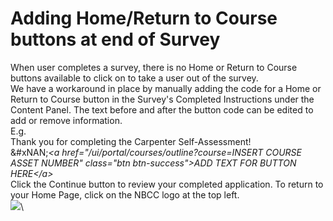 # Adding Home/Return to Course buttons at end of Survey

When user completes a survey, there is no Home or Return to Course buttons available to click on to take a user out of the survey.\
We have a workaround in place by manually  adding the code for a Home or Return to Course button in the Survey's Completed Instructions under the Content Panel. The text before and after the button code can be edited to add or remove information. \
E.g.\
Thank you for completing the Carpenter Self-Assessment! \
&#xNAN;_\<a href="/ui/portal/courses/outline?course=INSERT COURSE ASSET NUMBER" class="btn btn-success">ADD TEXT FOR BUTTON  HERE\</a>_\
Click the Continue button to review your completed application. To return to your Home Page, click on the NBCC logo at the top left.\
![](https://e02.insite.com/files/sites/global/adding-home-return-to-course-buttons-at-end-of-survey/survey.png)\
